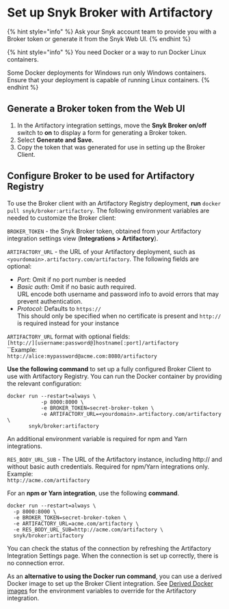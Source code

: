 # Set up Snyk Broker with Artifactory

{% hint style="info" %}
Ask your Snyk account team to provide you with a Broker token or generate it from the Snyk Web UI.
{% endhint %}

{% hint style="info" %}
You need Docker or a way to run Docker Linux containers.

Some Docker deployments for Windows run only Windows containers. Ensure that your deployment is capable of running Linux containers.
{% endhint %}

## Generate a Broker token from the Web UI

1. In the Artifactory integration settings, move the **Snyk Broker on/off** switch to **on** to display a form for generating a Broker token.
2. Select **Generate and Save.**
3. Copy the token that was generated for use in setting up the Broker Client.

## Configure Broker to be used for Artifactory Registry

To use the Broker client with an Artifactory Registry deployment, **run** `docker pull snyk/broker:artifactory`. The following environment variables are needed to customize the Broker client:

`BROKER_TOKEN` - the Snyk Broker token, obtained from your Artifactory integration settings view (**Integrations > Artifactory**).

`ARTIFACTORY_URL` - the URL of your Artifactory deployment, such as `<yourdomain>.artifactory.com/artifactory`. The following fields are optional:

* _Port_: Omit if no port number is needed
* _Basic auth_: Omit if no basic auth required.\
  URL encode both username and password info to avoid errors that may prevent authentication.
* _Protocol_: Defaults to `https://`\
  This should only be specified when no certificate is present and `http://` is required instead for your instance

`ARTIFACTORY_URL` format with optional fields:\
`[http://][username:password@]hostname[:port]/artifactory`\
``Example:\
`http://alice:mypassword@acme.com:8080/artifactory`

**Use the following command** to set up a fully configured Broker Client to use with Artifactory Registry. You can run the Docker container by providing the relevant configuration:

```console
docker run --restart=always \
           -p 8000:8000 \
           -e BROKER_TOKEN=secret-broker-token \
           -e ARTIFACTORY_URL=<yourdomain>.artifactory.com/artifactory \
       snyk/broker:artifactory
```

An additional environment variable is required for npm and Yarn integrations.

`RES_BODY_URL_SUB` - The URL of the Artifactory instance, including http:// and without basic auth credentials. Required for npm/Yarn integrations only.\
Example:\
`http://acme.com/artifactory`

For an **npm or Yarn integration**, use the following **command**.

```
docker run --restart=always \
  -p 8000:8000 \
  -e BROKER_TOKEN=secret-broker-token \
  -e ARTIFACTORY_URL=acme.com/artifactory \
  -e RES_BODY_URL_SUB=http://acme.com/artifactory \ 
  snyk/broker:artifactory
```

You can check the status of the connection by refreshing the Artifactory Integration Settings page. When the connection is set up correctly, there is no connection error.

As an **alternative to using the Docker run command**, you can use a derived Docker image to set up the Broker Client integration. See [Derived Docker images](derived-docker-images-for-broker-client-integrations-and-container-registry-agent.md) for the environment variables to override for the Artifactory integration.
